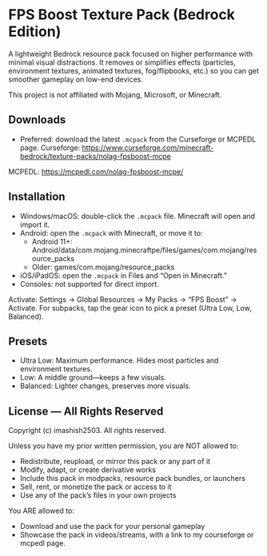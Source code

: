 # FPS Boost Texture Pack (Bedrock Edition)

A lightweight Bedrock resource pack focused on higher performance with minimal visual distractions. It removes or simplifies effects (particles, environment textures, animated textures, fog/flipbooks, etc.) so you can get smoother gameplay on low-end devices.

This project is not affiliated with Mojang, Microsoft, or Minecraft.

## Downloads
- Preferred: download the latest `.mcpack` from the Curseforge or MCPEDL page.
Curseforge: https://www.curseforge.com/minecraft-bedrock/texture-packs/nolag-fpsboost-mcpe

MCPEDL: https://mcpedl.com/nolag-fpsboost-mcpe/

## Installation
- Windows/macOS: double-click the `.mcpack` file. Minecraft will open and import it.
- Android: open the `.mcpack` with Minecraft, or move it to:
  - Android 11+: Android/data/com.mojang.minecraftpe/files/games/com.mojang/resource_packs
  - Older: games/com.mojang/resource_packs
- iOS/iPadOS: open the `.mcpack` in Files and “Open in Minecraft.”
- Consoles: not supported for direct import.

Activate: Settings → Global Resources → My Packs → “FPS Boost” → Activate.
For subpacks, tap the gear icon to pick a preset (Ultra Low, Low, Balanced).

## Presets
- Ultra Low: Maximum performance. Hides most particles and environment textures.
- Low: A middle ground—keeps a few visuals.
- Balanced: Lighter changes, preserves more visuals.

## License — All Rights Reserved
Copyright (c) imashish2503. All rights reserved.

Unless you have my prior written permission, you are NOT allowed to:
- Redistribute, reupload, or mirror this pack or any part of it
- Modify, adapt, or create derivative works
- Include this pack in modpacks, resource pack bundles, or launchers
- Sell, rent, or monetize the pack or access to it
- Use any of the pack’s files in your own projects

You ARE allowed to:
- Download and use the pack for your personal gameplay
- Showcase the pack in videos/streams, with a link to my courseforge or mcpedl page.